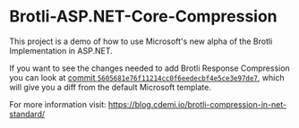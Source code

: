 # Brotli-ASP.NET-Core-Compression
This project is a demo of how to use Microsoft's new alpha of the Brotli Implementation in ASP.NET.

If you want to see the changes needed to add Brotli Response Compression you can look at [commit `5605681e76f11214cc0f6eedecbf4e5ce3e97de7`](https://github.com/cdemi/Brotli-ASP.NET-Core-Compression/commit/5605681e76f11214cc0f6eedecbf4e5ce3e97de7), which will give you a diff from the default Microsoft template.

For more information visit: https://blog.cdemi.io/brotli-compression-in-net-standard/
